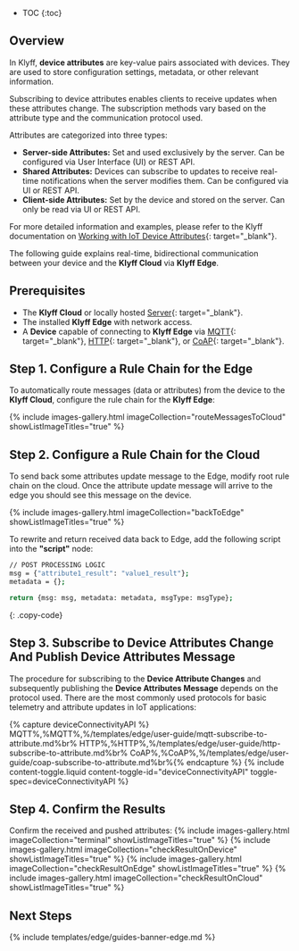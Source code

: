 * TOC
{:toc}

## Overview

In Klyff, **device attributes** are key-value pairs associated with devices. They are used to store configuration settings, metadata, or other relevant information. 

Subscribing to device attributes enables clients to receive updates when these attributes change. The subscription methods vary based on the attribute type and the communication protocol used.

Attributes are categorized into three types:
* **Server-side Attributes:** Set and used exclusively by the server. Can be configured via User Interface (UI) or REST API.
* **Shared Attributes:** Devices can subscribe to updates to receive real-time notifications when the server modifies them. Can be configured via UI or REST API.
* **Client-side Attributes:** Set by the device and stored on the server. Can only be read via UI or REST API.

For more detailed information and examples, please refer to the Klyff documentation on [Working with IoT Device Attributes](/docs/{{peDocsPrefix}}user-guide/attributes/){: target="_blank"}.

The following guide explains real-time, bidirectional communication between your device and the **Klyff Cloud** via **Klyff Edge**.

## Prerequisites

* The **Klyff Cloud** or locally hosted [Server](/docs/{{peDocsPrefix}}user-guide/install/installation-options/){: target="_blank"}.
* The installed **Klyff Edge** with network access.
* A **Device** capable of connecting to **Klyff Edge** via [MQTT](/docs/{{peDocsPrefix}}reference/mqtt-api/){: target="_blank"}, [HTTP](/docs/{{peDocsPrefix}}reference/http-api/){: target="_blank"}, or [CoAP](/docs/{{peDocsPrefix}}reference/coap-api/){: target="_blank"}.

## Step 1. Configure a Rule Chain for the Edge

To automatically route messages (data or attributes) from the device to the **Klyff Cloud**, configure the rule chain for the **Klyff Edge**:

{% include images-gallery.html imageCollection="routeMessagesToCloud" showListImageTitles="true" %}

## Step 2. Configure a Rule Chain for the Cloud

To send back some attributes update message to the Edge, modify root rule chain on the cloud. Once the attribute update message will arrive to the edge you should see this message on the device.

{% include images-gallery.html imageCollection="backToEdge" showListImageTitles="true" %}

To rewrite and return received data back to Edge, add the following script into the **"script"** node:
```bash
// POST PROCESSING LOGIC
msg = {"attribute1_result": "value1_result"};
metadata = {};

return {msg: msg, metadata: metadata, msgType: msgType};
```
{: .copy-code}

## Step 3. Subscribe to Device Attributes Change And Publish Device Attributes Message

The procedure for subscribing to the **Device Attribute Changes** and subsequently publishing the **Device Attributes Message** depends on the protocol used. There are  the most commonly used protocols for basic telemetry and attribute updates in IoT applications:

{% capture  deviceConnectivityAPI %}
MQTT%,%MQTT%,%/templates/edge/user-guide/mqtt-subscribe-to-attribute.md%br%
HTTP%,%HTTP%,%/templates/edge/user-guide/http-subscribe-to-attribute.md%br%
CoAP%,%CoAP%,%/templates/edge/user-guide/coap-subscribe-to-attribute.md%br%{% endcapture %}
{% include content-toggle.liquid content-toggle-id="deviceConnectivityAPI" toggle-spec=deviceConnectivityAPI %}

## Step 4. Confirm the Results

Confirm the received and pushed attributes:
{% include images-gallery.html imageCollection="terminal" showListImageTitles="true" %}
{% include images-gallery.html imageCollection="checkResultOnDevice" showListImageTitles="true" %}
{% include images-gallery.html imageCollection="checkResultOnEdge" showListImageTitles="true" %}
{% include images-gallery.html imageCollection="checkResultOnCloud" showListImageTitles="true" %}


## Next Steps

{% include templates/edge/guides-banner-edge.md %}

